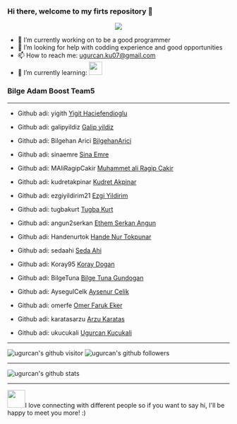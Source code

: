 ### Hi there, welcome to my firts repository 👋

<p align="center"><img src=https://th.bing.com/th/id/R.5985a08efc799b0e3e6fb2318c7d9145?rik=vMIlVXsfhx8BBw&riu=http%3a%2f%2frhinoos.xyz%2fwp-content%2fuploads%2f2016%2f11%2fpost2.gif&ehk=V7to3NYlBezEhlT3yoP%2f4P6A5OApOCnMSHs2gfizW%2f8%3d&risl=&pid=ImgRaw&r=0/></p>


- 🔭 I’m currently working on to be a good programmer
- 🤔 I’m looking for help with codding experience and good opportunities
- 📫 How to reach me: ugurcan.ku07@gmail.com
- 🌱 I’m currently learning:
<a href="https://github.com/dotnet/core" target="_blank"><img height="30" src="https://www.vectorlogo.zone/logos/dotnet/dotnet-ar21.svg"></a></code>

### Bilge Adam Boost Team5

----------------------------------------

- Github adi: yigith [Yigit Haciefendioglu](https://github.com/yigith)
- Github adi: galipyildiz [Galip yildiz](https://github.com/galipyildiz)

- Github adi: Bilgehan Arici [BilgehanArici](https://github.com/BilgehanArici)
- Github adi: sinaemre [Sina Emre](https://github.com/sinaemre)
- Github adi: MAliRagipCakir [Muhammet ali Ragip Cakir](https://github.com/MAliRagipCakir)
- Github adi: kudretakpinar [Kudret Akpinar](https://github.com/kudretakpinar)
- Github adi: ezgiyildirim21 [Ezgi Yildirim](https://github.com/ezgiyildirim21)
- Github adi: tugbakurt [Tugba Kurt](https://github.com/tugbakurt)
- Github adi: angun2serkan [Ethem Serkan Angun](https://github.com/angun2serkan)
- Github adi: Handenurtok [Hande Nur Tokpunar](https://github.com/Handenurtok)
- Github adi: sedaahi [Seda Ahi](https://github.com/sedaahi)
- Github adi: Koray95 [Koray Dogan](https://github.com/Koray95)
- Github adi: BilgeTuna [Bilge Tuna Gundogan](https://github.com/BilgeTuna)
- Github adi: AysegulCelk [Aysenur Celik](https://github.com/AysegulCelk)
- Github adi: omerfe [Omer Faruk Eker](https://github.com/omerfe)
- Github adi: karatasarzu [Arzu Karatas](https://github.com/karatasarzu)
- Github adi: ukucukali [Ugurcan Kucukali](https://github.com/ukucukali)


-------------------

![ugurcan's github visitor](https://komarev.com/ghpvc/?username=ukucukali&style=flat-square)
![ugurcan's github followers](https://img.shields.io/github/followers/ukucukali)

------------------

![ugurcan's github stats](https://github-readme-stats.vercel.app/api?username=ukucukali&show_icons=true&title_color=fff&icon_color=79ff97&text_color=9f9f9f&bg_color=151515)

---------------
<a  target="_blank"><img height="40" src="https://media.giphy.com/media/LnQjpWaON8nhr21vNW/giphy.gif">I love connecting with different people</b> so if you want to say hi, I'll be happy to meet you more! :)</a></code>


